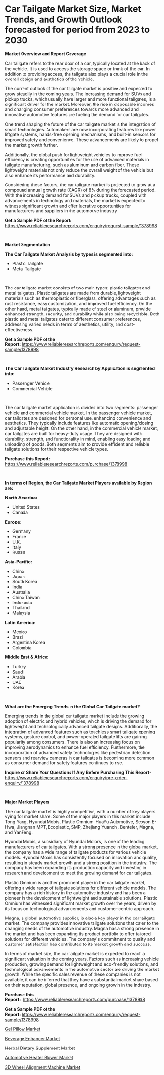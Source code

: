 <p><h1>Car Tailgate Market Size, Market Trends, and Growth Outlook forecasted for period from 2023 to 2030</h1></p><p><strong>Market Overview and Report Coverage</strong></p>
<p><p>Car tailgate refers to the rear door of a car, typically located at the back of the vehicle. It is used to access the storage space or trunk of the car. In addition to providing access, the tailgate also plays a crucial role in the overall design and aesthetics of the vehicle.</p><p>The current outlook of the car tailgate market is positive and expected to grow steadily in the coming years. The increasing demand for SUVs and pickup trucks, which usually have larger and more functional tailgates, is a significant driver for the market. Moreover, the rise in disposable incomes and changing consumer preferences towards more advanced and innovative automotive features are fueling the demand for car tailgates.</p><p>One trend shaping the future of the car tailgate market is the integration of smart technologies. Automakers are now incorporating features like power liftgate systems, hands-free opening mechanisms, and built-in sensors for improved safety and convenience. These advancements are likely to propel the market growth further.</p><p>Additionally, the global push for lightweight vehicles to improve fuel efficiency is creating opportunities for the use of advanced materials in tailgate manufacturing, such as aluminum and carbon fiber. These lightweight materials not only reduce the overall weight of the vehicle but also enhance its performance and durability.</p><p>Considering these factors, the car tailgate market is projected to grow at a compound annual growth rate (CAGR) of 8% during the forecasted period. With the increasing demand for SUVs and pickup trucks, coupled with advancements in technology and materials, the market is expected to witness significant growth and offer lucrative opportunities for manufacturers and suppliers in the automotive industry.</p></p>
<p><strong>Get a Sample PDF of the Report:</strong> <a href="https://www.reliableresearchreports.com/enquiry/request-sample/1378998">https://www.reliableresearchreports.com/enquiry/request-sample/1378998</a></p>
<p>&nbsp;</p>
<p><strong>Market Segmentation</strong></p>
<p><strong>The Car Tailgate Market Analysis by types is segmented into:</strong></p>
<p><ul><li>Plastic Tailgate</li><li>Metal Tailgate</li></ul></p>
<p>&nbsp;</p>
<p><p>The car tailgate market consists of two main types: plastic tailgates and metal tailgates. Plastic tailgates are made from durable, lightweight materials such as thermoplastic or fiberglass, offering advantages such as rust resistance, easy customization, and improved fuel efficiency. On the other hand, metal tailgates, typically made of steel or aluminum, provide enhanced strength, security, and durability while also being recyclable. Both plastic and metal tailgates cater to different consumer preferences, addressing varied needs in terms of aesthetics, utility, and cost-effectiveness.</p></p>
<p><strong>Get a Sample PDF of the Report:</strong>&nbsp;<a href="https://www.reliableresearchreports.com/enquiry/request-sample/1378998">https://www.reliableresearchreports.com/enquiry/request-sample/1378998</a></p>
<p>&nbsp;</p>
<p><strong>The Car Tailgate Market Industry Research by Application is segmented into:</strong></p>
<p><ul><li>Passenger Vehicle</li><li>Commercial Vehicle</li></ul></p>
<p>&nbsp;</p>
<p><p>The car tailgate market application is divided into two segments: passenger vehicle and commercial vehicle market. In the passenger vehicle market, car tailgates are designed for personal use, enhancing convenience and aesthetics. They typically include features like automatic opening/closing and adjustable height. On the other hand, in the commercial vehicle market, car tailgates are built for heavy-duty usage. They are designed with durability, strength, and functionality in mind, enabling easy loading and unloading of goods. Both segments aim to provide efficient and reliable tailgate solutions for their respective vehicle types.</p></p>
<p><strong>Purchase this Report:</strong>&nbsp; <a href="https://www.reliableresearchreports.com/purchase/1378998">https://www.reliableresearchreports.com/purchase/1378998</a></p>
<p>&nbsp;</p>
<p><strong>In terms of Region, the Car Tailgate Market Players available by Region are:</strong></p>
<p>
    <p> <strong> North America: </strong>
        <ul>
            <li>United States</li>
            <li>Canada</li>
        </ul>
        </p> 
    <p> <strong> Europe: </strong>
        <ul>
            <li>Germany</li>
            <li>France</li>
            <li>U.K.</li>
            <li>Italy</li>
            <li>Russia</li>
        </ul>
        </p> 
    <p> <strong> Asia-Pacific: </strong>
        <ul>
            <li>China</li>
            <li>Japan</li>
            <li>South Korea</li>
            <li>India</li>
            <li>Australia</li>
            <li>China Taiwan</li>
            <li>Indonesia</li>
            <li>Thailand</li>
            <li>Malaysia</li>
        </ul>
        </p> 
    <p> <strong> Latin America: </strong>
        <ul>
            <li>Mexico</li>
            <li>Brazil</li>
            <li>Argentina Korea</li>
            <li>Colombia</li>
        </ul>
        </p> 
    <p> <strong> Middle East & Africa: </strong>
        <ul>
            <li>Turkey</li>
            <li>Saudi</li>
            <li>Arabia</li>
            <li>UAE</li>
            <li>Korea</li>
        </ul>
    </p>
    </p>
<p>&nbsp;</p>
<p><strong>What are the Emerging Trends in the Global Car Tailgate market?</strong></p>
<p><p>Emerging trends in the global car tailgate market include the growing adoption of electric and hybrid vehicles, which is driving the demand for lightweight and technologically advanced tailgate designs. Additionally, the integration of advanced features such as touchless smart tailgate opening systems, gesture control, and power-operated tailgate lifts are gaining popularity among consumers. There is also an increasing focus on improving aerodynamics to enhance fuel efficiency. Furthermore, the incorporation of advanced safety technologies like pedestrian detection sensors and rearview cameras in car tailgates is becoming more common as consumer demand for safety features continues to rise.</p></p>
<p><strong>Inquire or Share Your Questions If Any Before Purchasing This Report</strong>- <a href="https://www.reliableresearchreports.com/enquiry/pre-order-enquiry/1378998">https://www.reliableresearchreports.com/enquiry/pre-order-enquiry/1378998</a></p>
<p>&nbsp;</p>
<p><strong>Major Market Players</strong></p>
<p><p>The car tailgate market is highly competitive, with a number of key players vying for market share. Some of the major players in this market include Tong Yang, Hyundai Mobis, Plastic Omnium, HuaYu Automotive, Seoyon E-Hwa, Jiangnan MPT, Ecoplastic, SMP, Zhejiang Yuanchi, Benteler, Magna, and YanFeng.</p><p>Hyundai Mobis, a subsidiary of Hyundai Motors, is one of the leading manufacturers of car tailgates. With a strong presence in the global market, the company has a wide range of tailgate products for various vehicle models. Hyundai Mobis has consistently focused on innovation and quality, resulting in steady market growth and a strong position in the industry. The company has been expanding its production capacity and investing in research and development to meet the growing demand for car tailgates.</p><p>Plastic Omnium is another prominent player in the car tailgate market, offering a wide range of tailgate solutions for different vehicle models. The company has a rich history in the automotive industry and has been a pioneer in the development of lightweight and sustainable solutions. Plastic Omnium has witnessed significant market growth over the years, driven by its focus on technological advancements and customer-centric approach.</p><p>Magna, a global automotive supplier, is also a key player in the car tailgate market. The company provides innovative tailgate solutions that cater to the changing needs of the automotive industry. Magna has a strong presence in the market and has been expanding its product portfolio to offer tailored solutions for different vehicles. The company's commitment to quality and customer satisfaction has contributed to its market growth and success.</p><p>In terms of market size, the car tailgate market is expected to reach a significant valuation in the coming years. Factors such as increasing vehicle production, growing demand for lightweight and eco-friendly solutions, and technological advancements in the automotive sector are driving the market growth. While the specific sales revenue of these companies is not available, it can be inferred that they have a substantial market share based on their reputation, global presence, and ongoing growth in the industry.</p></p>
<p><strong>Purchase this Report:</strong>&nbsp;&nbsp;<a href="https://www.reliableresearchreports.com/purchase/1378998">https://www.reliableresearchreports.com/purchase/1378998</a></p>
<p></p>
<p><strong>Get a Sample PDF of the Report:</strong>&nbsp;<a href="https://www.reliableresearchreports.com/enquiry/request-sample/1378998">https://www.reliableresearchreports.com/enquiry/request-sample/1378998</a></p>
<p><p><a href="https://medium.com/@sheilahaley2023/gel-pillow-market-size-and-market-trends-complete-industry-overview-2023-to-2030-3c72ae6671c4">Gel Pillow Market</a></p><p><a href="https://www.linkedin.com/pulse/decoding-beverage-enhancer-market-deep-dive-latest-trends-segmentation-ntlae/">Beverage Enhancer Market</a></p><p><a href="https://www.linkedin.com/pulse/herbal-dietary-supplement-market-size-growth-forecast-from-2023-xcuoe/">Herbal Dietary Supplement Market</a></p><p><a href="https://github.com/kholmovskayalyudmila/Market-Research-Report-List-1/blob/main/automotive-heater-blower-market.md">Automotive Heater Blower Market</a></p><p><a href="https://github.com/zebdakicsin/Market-Research-Report-List-1/blob/main/3d-wheel-alignment-machine-market.md">3D Wheel Alignment Machine Market</a></p></p>